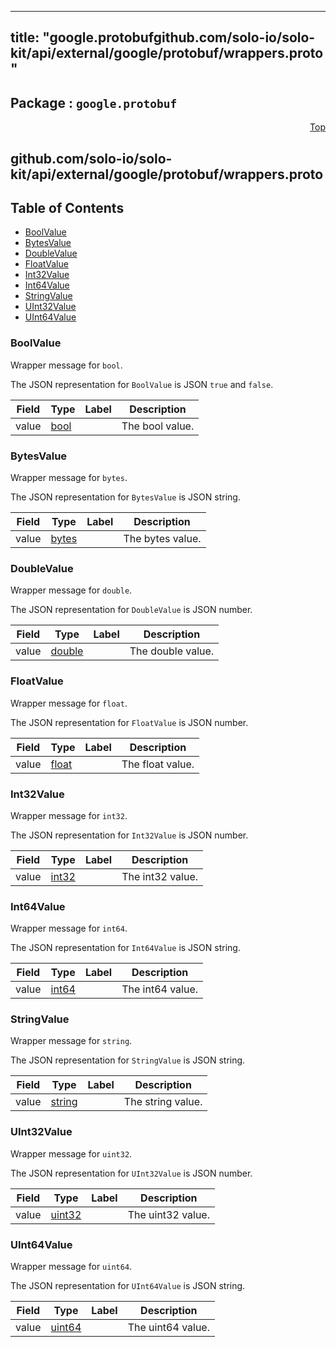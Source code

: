 
---
title: "google.protobufgithub.com/solo-io/solo-kit/api/external/google/protobuf/wrappers.proto"
---

## Package : `google.protobuf`



<a name="top"></a>

<a name="API Reference for github.com/solo-io/solo-kit/api/external/google/protobuf/wrappers.proto"></a>
<p align="right"><a href="#top">Top</a></p>

## github.com/solo-io/solo-kit/api/external/google/protobuf/wrappers.proto


## Table of Contents
  - [BoolValue](#google.protobuf.BoolValue)
  - [BytesValue](#google.protobuf.BytesValue)
  - [DoubleValue](#google.protobuf.DoubleValue)
  - [FloatValue](#google.protobuf.FloatValue)
  - [Int32Value](#google.protobuf.Int32Value)
  - [Int64Value](#google.protobuf.Int64Value)
  - [StringValue](#google.protobuf.StringValue)
  - [UInt32Value](#google.protobuf.UInt32Value)
  - [UInt64Value](#google.protobuf.UInt64Value)







<a name="google.protobuf.BoolValue"></a>

### BoolValue
Wrapper message for `bool`.

The JSON representation for `BoolValue` is JSON `true` and `false`.


| Field | Type | Label | Description |
| ----- | ---- | ----- | ----------- |
| value | [bool](#bool) |  | The bool value. |






<a name="google.protobuf.BytesValue"></a>

### BytesValue
Wrapper message for `bytes`.

The JSON representation for `BytesValue` is JSON string.


| Field | Type | Label | Description |
| ----- | ---- | ----- | ----------- |
| value | [bytes](#bytes) |  | The bytes value. |






<a name="google.protobuf.DoubleValue"></a>

### DoubleValue
Wrapper message for `double`.

The JSON representation for `DoubleValue` is JSON number.


| Field | Type | Label | Description |
| ----- | ---- | ----- | ----------- |
| value | [double](#double) |  | The double value. |






<a name="google.protobuf.FloatValue"></a>

### FloatValue
Wrapper message for `float`.

The JSON representation for `FloatValue` is JSON number.


| Field | Type | Label | Description |
| ----- | ---- | ----- | ----------- |
| value | [float](#float) |  | The float value. |






<a name="google.protobuf.Int32Value"></a>

### Int32Value
Wrapper message for `int32`.

The JSON representation for `Int32Value` is JSON number.


| Field | Type | Label | Description |
| ----- | ---- | ----- | ----------- |
| value | [int32](#int32) |  | The int32 value. |






<a name="google.protobuf.Int64Value"></a>

### Int64Value
Wrapper message for `int64`.

The JSON representation for `Int64Value` is JSON string.


| Field | Type | Label | Description |
| ----- | ---- | ----- | ----------- |
| value | [int64](#int64) |  | The int64 value. |






<a name="google.protobuf.StringValue"></a>

### StringValue
Wrapper message for `string`.

The JSON representation for `StringValue` is JSON string.


| Field | Type | Label | Description |
| ----- | ---- | ----- | ----------- |
| value | [string](#string) |  | The string value. |






<a name="google.protobuf.UInt32Value"></a>

### UInt32Value
Wrapper message for `uint32`.

The JSON representation for `UInt32Value` is JSON number.


| Field | Type | Label | Description |
| ----- | ---- | ----- | ----------- |
| value | [uint32](#uint32) |  | The uint32 value. |






<a name="google.protobuf.UInt64Value"></a>

### UInt64Value
Wrapper message for `uint64`.

The JSON representation for `UInt64Value` is JSON string.


| Field | Type | Label | Description |
| ----- | ---- | ----- | ----------- |
| value | [uint64](#uint64) |  | The uint64 value. |





 

 

 

 

